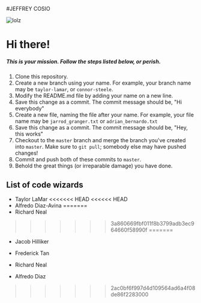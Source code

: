 #JEFFREY COSIO

![lolz](https://media.giphy.com/media/l1J3z59i2bj3M6sEM/giphy.gif) 

# Hi there!

##### This is your mission. Follow the steps listed below, or perish.

1. Clone this repository.
2. Create a new branch using your name. For example, your branch name may be `taylor-lamar`, or `connor-steele`.
3. Modify the README.md file by adding your name on a new line.
4. Save this change as a commit. The commit message should be, "Hi everybody"
5. Create a new file, naming the file after your name. For example, your file name may be `jarrod_granger.txt` or `adrian_bernardo.txt`
6. Save this change as a commit. The commit message should be, "Hey, this works"
7. Checkout to the `master` branch and merge the branch you've created into `master`. Make sure to `git pull`; somebody else may have pushed changes!
8. Commit and push both of these commits to `master`.
9. Behold the great things (or irreparable damage) you have done.

## List of code wizards
- Taylor LaMar
<<<<<<< HEAD
<<<<<< HEAD
- Alfredo Diaz-Avina
=======
- Richard Neal
>>>>>>> 3a860669fbf011f8b3799adb3ec964660f58990f
=======

- Jacob Hilliker

- Frederick Tan

- Richard Neal

- Alfredo Diaz


>>>>>>> 2ac0bf6f997d4d109564ad6a4f08de86f2283000
